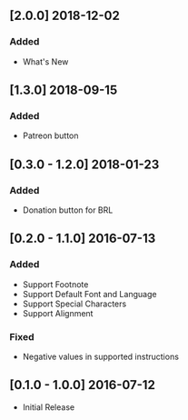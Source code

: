 ## [2.0.0] 2018-12-02
### Added
- What's New

## [1.3.0] 2018-09-15
### Added
- Patreon button

## [0.3.0 - 1.2.0] 2018-01-23
### Added
- Donation button for BRL

## [0.2.0 - 1.1.0] 2016-07-13
### Added
- Support Footnote
- Support Default Font and Language
- Support Special Characters
- Support Alignment

### Fixed
- Negative values in supported instructions

## [0.1.0 - 1.0.0] 2016-07-12
- Initial Release
